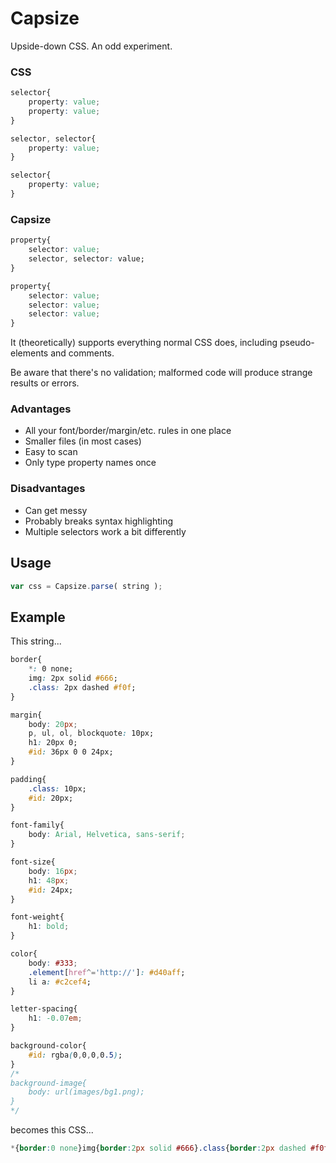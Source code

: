 
# Capsize

Upside-down CSS. An odd experiment.

### CSS

```css
selector{
	property: value;
	property: value;
}

selector, selector{
	property: value;
}

selector{
	property: value;
}
```

### Capsize

```css
property{
	selector: value;
	selector, selector: value;
}

property{
	selector: value;
	selector: value;
	selector: value;
}
```

It (theoretically) supports everything normal CSS does, including pseudo-elements and comments.

Be aware that there's no validation; malformed code will produce strange results or errors.

### Advantages

- All your font/border/margin/etc. rules in one place
- Smaller files (in most cases)
- Easy to scan
- Only type property names once

### Disadvantages

- Can get messy
- Probably breaks syntax highlighting
- Multiple selectors work a bit differently


## Usage

```javascript
var css = Capsize.parse( string );
```


## Example

This string...

```css
border{
	*: 0 none;
	img: 2px solid #666;
	.class: 2px dashed #f0f;
}

margin{
	body: 20px;
	p, ul, ol, blockquote: 10px;
	h1: 20px 0;
	#id: 36px 0 0 24px;
}

padding{
	.class: 10px;
	#id: 20px;
}

font-family{
	body: Arial, Helvetica, sans-serif;
}

font-size{
	body: 16px;
	h1: 48px;
	#id: 24px;
}

font-weight{
	h1: bold;
}

color{
	body: #333;
	.element[href^='http://']: #d40aff;
	li a: #c2cef4;
}

letter-spacing{
	h1: -0.07em;
}

background-color{
	#id: rgba(0,0,0,0.5);
}
/*
background-image{
	body: url(images/bg1.png);
}
*/
```

becomes this CSS...

```css
*{border:0 none}img{border:2px solid #666}.class{border:2px dashed #f0f;padding:10px}body{margin:20px;font-family:Arial, Helvetica, sans-serif;font-size:16px;color:#333}p{margin:10px}ul{margin:10px}ol{margin:10px}blockquote{margin:10px}h1{margin:20px 0;font-size:48px;font-weight:bold;letter-spacing:-0.07em}#id{margin:36px 0 0 24px;padding:20px;font-size:24px;background-color:rgba(0,0,0,0.5)}.element[href^='http://']{color:#d40aff}li a{color:#c2cef4}
```
